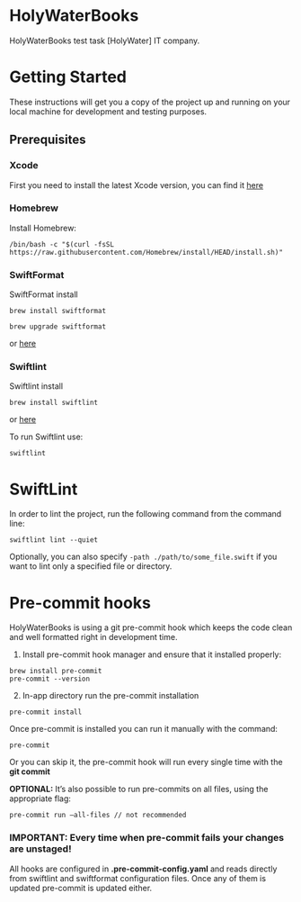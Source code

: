 
# HolyWaterBooks

HolyWaterBooks test task [HolyWater] IT company.

# Getting Started

These instructions will get you a copy of the project up and running on your local machine for development and testing purposes.

## Prerequisites

### Xcode

First you need to install the latest Xcode version, you can find it [here](https://developer.apple.com/download/all/)

### Homebrew

Install Homebrew:

```
/bin/bash -c "$(curl -fsSL https://raw.githubusercontent.com/Homebrew/install/HEAD/install.sh)"
```

### SwiftFormat

SwiftFormat install

```
brew install swiftformat
```

```
brew upgrade swiftformat
```

or [here](https://github.com/nicklockwood/SwiftFormat)

### Swiftlint

Swiftlint install 

```
brew install swiftlint
```

or [here](https://github.com/realm/SwiftLint)

To run Swiftlint use:

```
swiftlint
```

# SwiftLint

In order to lint the project, run the following command from the command line:
```
swiftlint lint --quiet
```

Optionally, you can also specify `-path ./path/to/some_file.swift` if you want to lint only a specified file or directory.

# Pre-commit hooks

HolyWaterBooks is using a git pre-commit hook which keeps the code clean and well formatted right in development time.

1. Install pre-commit hook manager and ensure that it installed properly:

```
brew install pre-commit
pre-commit --version
```

2. In-app directory run the pre-commit installation

```
pre-commit install
```

Once pre-commit is installed you can run it manually with the command:

```
pre-commit
```

Or you can skip it, the pre-commit hook will run every single time with the **git commit**

**OPTIONAL:** It’s also possible to run pre-commits on all files, using the appropriate flag:

```pre-commit run —all-files // not recommended ```

### IMPORTANT: Every time when pre-commit fails your changes are **unstaged!**

All hooks are configured in **.pre-commit-config.yaml** and reads directly from swiftlint and swiftformat configuration files. Once any of them is updated pre-commit is updated either.
